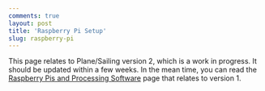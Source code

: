 ```yaml
---
comments: true
layout: post
title: 'Raspberry Pi Setup'
slug: raspberry-pi
---
```


<div class="notes"><p>This page relates to Plane/Sailing version 2, which is a work in progress. It should be updated within a few weeks. In the mean time, you can read the <a href="/hardware/planesailing/raspberry-pis-and-processing-software/">Raspberry Pis and Processing Software</a> page that relates to version 1.</p></div>